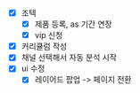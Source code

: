 - [X] 조텍
  - [X] 제품 등록, as 기간 연장
  - [X] vip 신청
- [X] 커리큘럼 작성
- [X] 채널 선택해서 자동 분석 시작
- [X] ui 수정
  - [X] 레이어드 팝업 -> 페이지 전환
